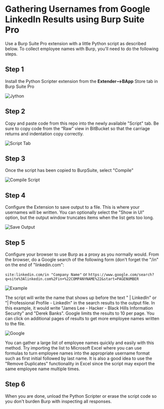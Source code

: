 # Gathering Usernames from Google LinkedIn Results using Burp Suite Pro  
  
Use a Burp Suite Pro extension with a little Python script as described below. 
To collect employee names with Burp, you'll need to do the following steps.

## Step 1
Install the Python Scripter extension from the **Extender-->BApp** Store tab in Burp Suite Pro

![Jython](https://github.com/AchocolatechipPancake/LinkedIn-Burp-PythonPlugin/blob/main/images/1.png)

## Step 2
Copy and paste code from this repo into the newly available "Script" tab. Be sure to copy code from the “Raw” view in BitBucket so that the carriage returns and indentation copy correctly. 

![Script Tab](https://github.com/AchocolatechipPancake/LinkedIn-Burp-PythonPlugin/blob/main/images/2.png)

## Step 3 
Once the script has been copied to BurpSuite, select "Compile"

![Compile Script](https://github.com/AchocolatechipPancake/LinkedIn-Burp-PythonPlugin/blob/main/images/2.png)


## Step 4
Configure the Extension to save output to a file. This is where your usernames will be written. You can optionally select the "Show in UI" option, but the output window truncates items when the list gets too long.

![Save Output](https://github.com/AchocolatechipPancake/LinkedIn-Burp-PythonPlugin/blob/main/images/4.png)


## Step 5
Configure your browser to use Burp as a proxy as you normally would. From the browser, do a Google search of the following form (don't forget the "/in" on the end of "linkedin.com":

```site:linkedin.com/in "Company Name"```
or
```https://www.google.com/search?q=site%3Alinkedin.com%2Fin+%22COMPANYNAME%22&start=PAGENUMBER```


![Example](https://github.com/AchocolatechipPancake/LinkedIn-Burp-PythonPlugin/blob/main/images/example2.png)

The script will write the name that shows up before the text " | LinkedIn" or "| Professional Profile - LinkedIn" in the search results to the output file. In this example, it would write "James Lee - Hacker - Black Hills Information Security" and "Derek Banks". Google limits the results to 10 per page. You can click on additional pages of results to get more employee names written to the file.

![Google](https://github.com/AchocolatechipPancake/LinkedIn-Burp-PythonPlugin/blob/main/images/google.png)

You can gather a large list of employee names quickly and easily with this method. Try importing the list to Microsoft Excel where you can use formulas to turn employee names into the appropriate username format such as first initial followed by last name. It is also a good idea to use the "Remove Duplicates" functionality in Excel since the script may export the same employee name multiple times.

## Step 6
When you are done, unload the Python Scripter or erase the script code so you don't burden Burp with inspecting all responses.
